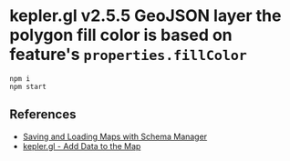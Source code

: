 # kepler.gl v2.5.5 GeoJSON layer the polygon fill color is based on feature's `properties.fillColor`

```
npm i
npm start
```

## References

* [Saving and Loading Maps with Schema Manager](https://docs.kepler.gl/docs/api-reference/advanced-usages/saving-loading-w-schema)
* [kepler.gl - Add Data to the Map](https://github.com/keplergl/kepler.gl/blob/v2.5.5/docs/user-guides/b-kepler-gl-workflow/a-add-data-to-the-map.md)

